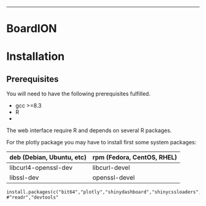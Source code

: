  ---
# BoardION

# Installation

## Prerequisites

You will need to have the following prerequisites fulfilled.

- gcc >=8.3
- R
- 

The web interface require R and depends on several R packages.

For the plotly package you may have to install first some system packages:

| deb (Debian, Ubuntu, etc) | rpm (Fedora, CentOS, RHEL) |
| ----------- | ----------- |
| libcurl4-openssl-dev | libcurl-devel |
| libssl-dev | openssl-devel |

```{R}
install.packages(c("bit64","plotly","shinydashboard","shinycssloaders","shinyWidgets","data.table","DT")) #"readr","devtools"
```

